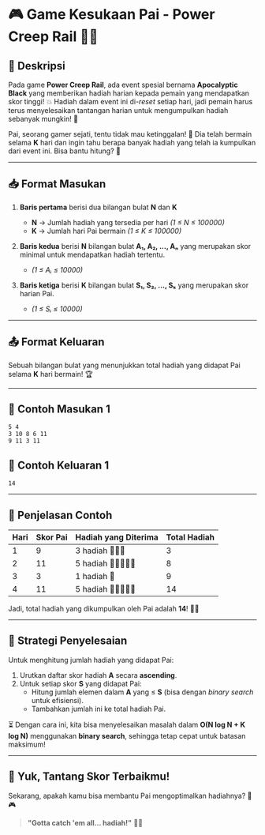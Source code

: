 # 🎮 Game Kesukaan Pai - Power Creep Rail 🚂🔥

## 📜 Deskripsi

Pada game **Power Creep Rail**, ada event spesial bernama **Apocalyptic Black** yang memberikan hadiah harian kepada pemain yang mendapatkan skor tinggi! 💥 Hadiah dalam event ini di-*reset* setiap hari, jadi pemain harus terus menyelesaikan tantangan harian untuk mengumpulkan hadiah sebanyak mungkin! 🎁

Pai, seorang gamer sejati, tentu tidak mau ketinggalan! 💪 Dia telah bermain selama **K** hari dan ingin tahu berapa banyak hadiah yang telah ia kumpulkan dari event ini. Bisa bantu hitung? 🤔

---

## 📥 Format Masukan
1. **Baris pertama** berisi dua bilangan bulat **N** dan **K**
   - **N** → Jumlah hadiah yang tersedia per hari *(1 ≤ N ≤ 100000)*
   - **K** → Jumlah hari Pai bermain *(1 ≤ K ≤ 100000)*

2. **Baris kedua** berisi **N** bilangan bulat **A₁, A₂, ..., Aₙ** yang merupakan skor minimal untuk mendapatkan hadiah tertentu.
   - *(1 ≤ Aᵢ ≤ 10000)*

3. **Baris ketiga** berisi **K** bilangan bulat **S₁, S₂, ..., Sₖ** yang merupakan skor harian Pai.
   - *(1 ≤ Sᵢ ≤ 10000)*

---

## 📤 Format Keluaran
Sebuah bilangan bulat yang menunjukkan total hadiah yang didapat Pai selama **K** hari bermain! 🏆

---

## 📌 Contoh Masukan 1
```
5 4
3 10 8 6 11
9 11 3 11
```

## 📌 Contoh Keluaran 1
```
14
```

---

## 📖 Penjelasan Contoh

| Hari | Skor Pai | Hadiah yang Diterima | Total Hadiah |
|------|---------|----------------------|--------------|
| 1    | 9       | 3 hadiah 🎁🎁🎁       | 3            |
| 2    | 11      | 5 hadiah 🎁🎁🎁🎁🎁     | 8            |
| 3    | 3       | 1 hadiah 🎁          | 9            |
| 4    | 11      | 5 hadiah 🎁🎁🎁🎁🎁     | 14           |

Jadi, total hadiah yang dikumpulkan oleh Pai adalah **14**! 🎉🎉

---

## 🧠 Strategi Penyelesaian
Untuk menghitung jumlah hadiah yang didapat Pai:
1. Urutkan daftar skor hadiah **A** secara **ascending**.
2. Untuk setiap skor **S** yang didapat Pai:
   - Hitung jumlah elemen dalam **A** yang ≤ **S** (bisa dengan *binary search* untuk efisiensi).
   - Tambahkan jumlah ini ke total hadiah Pai.

⏳ Dengan cara ini, kita bisa menyelesaikan masalah dalam **O(N log N + K log N)** menggunakan **binary search**, sehingga tetap cepat untuk batasan maksimum!

---

## 🏁 Yuk, Tantang Skor Terbaikmu!
Sekarang, apakah kamu bisa membantu Pai mengoptimalkan hadiahnya? 💪🎮

> **"Gotta catch 'em all... hadiah!"** 🎁🔥

